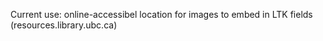 Current use: online-accessibel location for images to embed in LTK fields (resources.library.ubc.ca) 
